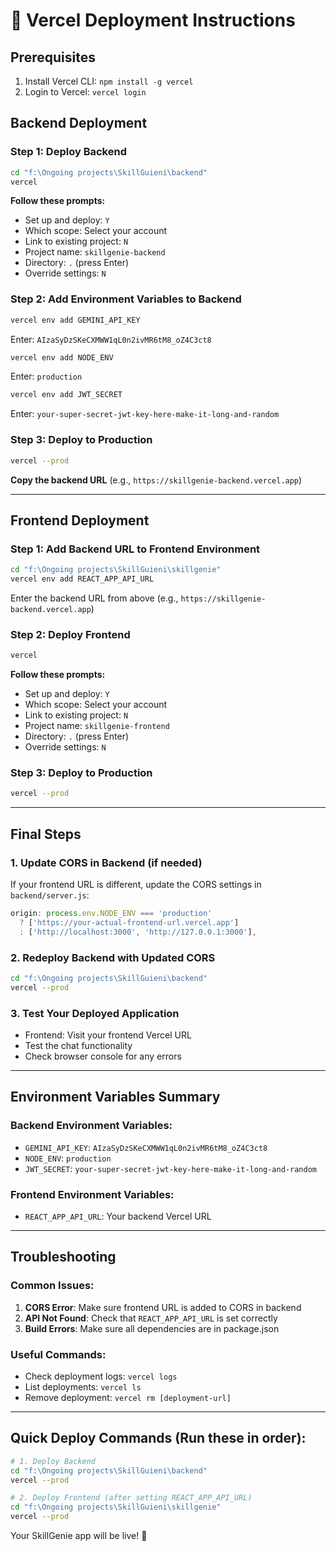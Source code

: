 # 🚀 Vercel Deployment Instructions

## Prerequisites
1. Install Vercel CLI: `npm install -g vercel`
2. Login to Vercel: `vercel login`

## Backend Deployment

### Step 1: Deploy Backend
```bash
cd "f:\Ongoing projects\SkillGuieni\backend"
vercel
```

**Follow these prompts:**
- Set up and deploy: `Y`
- Which scope: Select your account
- Link to existing project: `N`
- Project name: `skillgenie-backend`
- Directory: `.` (press Enter)
- Override settings: `N`

### Step 2: Add Environment Variables to Backend
```bash
vercel env add GEMINI_API_KEY
```
Enter: `AIzaSyDzSKeCXMWW1qL0n2ivMR6tM8_oZ4C3ct8`

```bash
vercel env add NODE_ENV
```
Enter: `production`

```bash
vercel env add JWT_SECRET
```
Enter: `your-super-secret-jwt-key-here-make-it-long-and-random`

### Step 3: Deploy to Production
```bash
vercel --prod
```

**Copy the backend URL** (e.g., `https://skillgenie-backend.vercel.app`)

---

## Frontend Deployment

### Step 1: Add Backend URL to Frontend Environment
```bash
cd "f:\Ongoing projects\SkillGuieni\skillgenie"
vercel env add REACT_APP_API_URL
```
Enter the backend URL from above (e.g., `https://skillgenie-backend.vercel.app`)

### Step 2: Deploy Frontend
```bash
vercel
```

**Follow these prompts:**
- Set up and deploy: `Y`
- Which scope: Select your account
- Link to existing project: `N`
- Project name: `skillgenie-frontend`
- Directory: `.` (press Enter)
- Override settings: `N`

### Step 3: Deploy to Production
```bash
vercel --prod
```

---

## Final Steps

### 1. Update CORS in Backend (if needed)
If your frontend URL is different, update the CORS settings in `backend/server.js`:
```javascript
origin: process.env.NODE_ENV === 'production' 
  ? ['https://your-actual-frontend-url.vercel.app']
  : ['http://localhost:3000', 'http://127.0.0.1:3000'],
```

### 2. Redeploy Backend with Updated CORS
```bash
cd "f:\Ongoing projects\SkillGuieni\backend"
vercel --prod
```

### 3. Test Your Deployed Application
- Frontend: Visit your frontend Vercel URL
- Test the chat functionality
- Check browser console for any errors

---

## Environment Variables Summary

### Backend Environment Variables:
- `GEMINI_API_KEY`: `AIzaSyDzSKeCXMWW1qL0n2ivMR6tM8_oZ4C3ct8`
- `NODE_ENV`: `production`
- `JWT_SECRET`: `your-super-secret-jwt-key-here-make-it-long-and-random`

### Frontend Environment Variables:
- `REACT_APP_API_URL`: Your backend Vercel URL

---

## Troubleshooting

### Common Issues:
1. **CORS Error**: Make sure frontend URL is added to CORS in backend
2. **API Not Found**: Check that `REACT_APP_API_URL` is set correctly
3. **Build Errors**: Make sure all dependencies are in package.json

### Useful Commands:
- Check deployment logs: `vercel logs`
- List deployments: `vercel ls`
- Remove deployment: `vercel rm [deployment-url]`

---

## Quick Deploy Commands (Run these in order):

```bash
# 1. Deploy Backend
cd "f:\Ongoing projects\SkillGuieni\backend"
vercel --prod

# 2. Deploy Frontend (after setting REACT_APP_API_URL)
cd "f:\Ongoing projects\SkillGuieni\skillgenie"
vercel --prod
```

Your SkillGenie app will be live! 🎉
